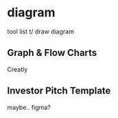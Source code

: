 # diagram
tool list t/ draw diagram

## Graph & Flow Charts
Creatly

## Investor Pitch Template
maybe.. figma?
